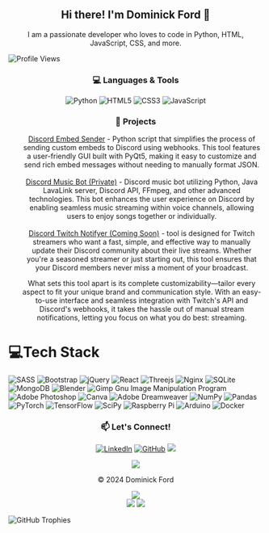 



<!-- Introduction -->
<h2 align="center">Hi there! I'm Dominick Ford 👋</h2>
<p align="center">
  I am a passionate developer who loves to code in Python, HTML, JavaScript, CSS, and more.
</p>

![Profile Views](https://komarev.com/ghpvc/?username=domlf&color=blueviolet) 


<!-- Programming Languages -->
<h3 align="center">💻 Languages & Tools</h3>
<p align="center">
  <img src="https://img.shields.io/badge/Python-3776AB?style=for-the-badge&logo=python&logoColor=white" alt="Python" />
  <img src="https://img.shields.io/badge/HTML5-E34F26?style=for-the-badge&logo=html5&logoColor=white" alt="HTML5" />
  <img src="https://img.shields.io/badge/CSS3-1572B6?style=for-the-badge&logo=css3&logoColor=white" alt="CSS3" />
  <img src="https://img.shields.io/badge/JavaScript-F7DF1E?style=for-the-badge&logo=javascript&logoColor=black" alt="JavaScript" />
  <!-- Add more badges as needed -->
</p>


<!-- Projects Section -->
<h3 align="center">🔧 Projects</h3>
<ul align="center">
  <a href="https://github.com/domlf/discord-embed-sender">Discord Embed Sender</a> - Python script that simplifies the process of sending custom embeds to Discord using webhooks. This tool features a user-friendly GUI built with PyQt5, making it easy to customize and send rich embed messages without needing to manually format JSON.
  <br />
  <br />
  <a href="#">Discord Music Bot (Private)</a> - Discord music bot utilizing Python, Java LavaLink server, Discord API, FFmpeg, and other advanced technologies. This bot enhances the user experience on Discord by enabling seamless music streaming within voice channels, allowing users to enjoy songs together or individually.
  <br />
  <br />
  <a href="#">Discord Twitch Notifyer (Coming Soon)</a> -  tool is designed for Twitch streamers who want a fast, simple, and effective way to manually update their Discord community about their live streams. Whether you're a seasoned streamer or just starting out, this tool ensures that your Discord members never miss a moment of your broadcast.

What sets this tool apart is its complete customizability—tailor every aspect to fit your unique brand and communication style. With an easy-to-use interface and seamless integration with Twitch's API and Discord's webhooks, it takes the hassle out of manual stream notifications, letting you focus on what you do best: streaming.
</ul>




# 💻Tech Stack
![SASS](https://img.shields.io/badge/SASS-hotpink.svg?style=for-the-badge&logo=SASS&logoColor=white) ![Bootstrap](https://img.shields.io/badge/bootstrap-%23563D7C.svg?style=for-the-badge&logo=bootstrap&logoColor=white) ![jQuery](https://img.shields.io/badge/jquery-%230769AD.svg?style=for-the-badge&logo=jquery&logoColor=white) ![React](https://img.shields.io/badge/react-%2320232a.svg?style=for-the-badge&logo=react&logoColor=%2361DAFB) ![Threejs](https://img.shields.io/badge/threejs-black?style=for-the-badge&logo=three.js&logoColor=white) ![Nginx](https://img.shields.io/badge/nginx-%23009639.svg?style=for-the-badge&logo=nginx&logoColor=white) ![SQLite](https://img.shields.io/badge/sqlite-%2307405e.svg?style=for-the-badge&logo=sqlite&logoColor=white) ![MongoDB](https://img.shields.io/badge/MongoDB-%234ea94b.svg?style=for-the-badge&logo=mongodb&logoColor=white) ![Blender](https://img.shields.io/badge/blender-%23F5792A.svg?style=for-the-badge&logo=blender&logoColor=white) ![Gimp Gnu Image Manipulation Program](https://img.shields.io/badge/Gimp-657D8B?style=for-the-badge&logo=gimp&logoColor=FFFFFF) ![Adobe Photoshop](https://img.shields.io/badge/adobephotoshop-%2331A8FF.svg?style=for-the-badge&logo=adobephotoshop&logoColor=white) ![Canva](https://img.shields.io/badge/Canva-%2300C4CC.svg?style=for-the-badge&logo=Canva&logoColor=white) ![Adobe Dreamweaver](https://img.shields.io/badge/Adobe%20Dreamweaver-FF61F6.svg?style=for-the-badge&logo=Adobe%20Dreamweaver&logoColor=white) ![NumPy](https://img.shields.io/badge/numpy-%23013243.svg?style=for-the-badge&logo=numpy&logoColor=white) ![Pandas](https://img.shields.io/badge/pandas-%23150458.svg?style=for-the-badge&logo=pandas&logoColor=white) ![PyTorch](https://img.shields.io/badge/PyTorch-%23EE4C2C.svg?style=for-the-badge&logo=PyTorch&logoColor=white) ![TensorFlow](https://img.shields.io/badge/TensorFlow-%23FF6F00.svg?style=for-the-badge&logo=TensorFlow&logoColor=white) ![SciPy](https://img.shields.io/badge/SciPy-%230C55A5.svg?style=for-the-badge&logo=scipy&logoColor=%white) ![Raspberry Pi](https://img.shields.io/badge/-RaspberryPi-C51A4A?style=for-the-badge&logo=Raspberry-Pi) ![Arduino](https://img.shields.io/badge/-Arduino-00979D?style=for-the-badge&logo=Arduino&logoColor=white) ![Docker](https://img.shields.io/badge/docker-%230db7ed.svg?style=for-the-badge&logo=docker&logoColor=white)

<!-- Contact -->
<h3 align="center">📫 Let's Connect!</h3>
<p align="center">
  <a href="https://www.linkedin.com/in/your-profile"><img src="https://img.shields.io/badge/LinkedIn-0077B5?style=for-the-badge&logo=linkedin&logoColor=white" alt="LinkedIn"></a>
  <a href="https://github.com/your-username"><img src="https://img.shields.io/badge/GitHub-181717?style=for-the-badge&logo=github&logoColor=white" alt="GitHub"></a>
  <a href="#"><img src="https://img.shields.io/badge/rawrx3.-grey?style=for-the-badge&logo=Discord"></a>
  <!-- Add more social links as needed -->
</p>

<div align="center" dir="auto" />
 <img style="max-width: 100%;" src="https://quotes-github-readme.vercel.app/api?type=horizontal&theme=radical" />
</div>




<!-- Footer -->
<p align="center">© 2024 Dominick Ford</p>













<div align="center" dir="auto" />
 <img style="max-width: 100%;" src="https://github-readme-stats.vercel.app/api/top-langs/?username=domlf&layout=compact" /><br>
  <img style="max-width: 100%;" src="https://streak-stats.demolab.com/?user=domlf&theme=radical" />
  <img style="max-width: 100%;" src="https://github-readme-stats.vercel.app/api?username=domlf&show_icons=true&bg_color=00000000" />
</div>



![GitHub Trophies](https://github-profile-trophy.vercel.app/?username=domlf&theme=dracula)
